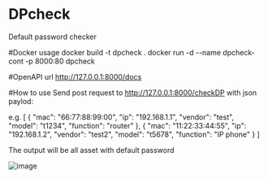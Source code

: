 # DPcheck
Default password checker 

#Docker usage
docker build -t dpcheck .
docker run -d --name dpcheck-cont -p 8000:80 dpcheck

#OpenAPI url
http://127.0.0.1:8000/docs

#How to use
Send post request to http://127.0.0.1:8000/checkDP with json paylod:

e.g.
[
	{
		"mac": "66:77:88:99:00",
		"ip": "192.168.1.1",
		"vendor": "test",
		"model": "t1234",
		"function": "router"
	},
	{
		"mac": "11:22:33:44:55",
		"ip": "192.168.1.2",
		"vendor": "test2",
		"model": "t5678",
		"function": "IP phone"
	}
]

The output will be all asset with default password

![image](https://user-images.githubusercontent.com/36591853/218095103-3714613c-bfa8-4056-b584-e877fe38163e.png)


